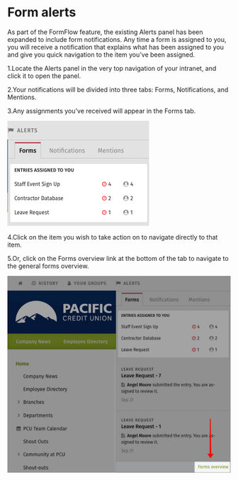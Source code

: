 # Form alerts



As part of the FormFlow feature, the existing Alerts panel has been expanded to include form notifications. Any time a form is assigned to you, you will receive a notification that explains what has been assigned to you and give you quick navigation to the item you’ve been assigned.

1.Locate the Alerts panel in the very top navigation of your intranet, and click it to open the panel.

2.Your notifications will be divided into three tabs: Forms, Notifications, and Mentions.

3.Any assignments you’ve received will appear in the Forms tab.

![](../../../.gitbook/assets/1%20%2820%29.png)



4.Click on the item you wish to take action on to navigate directly to that item.

5.Or, click on the Forms overview link at the bottom of the tab to navigate to the general forms overview.

![](../../../.gitbook/assets/2%20%2846%29.png)



